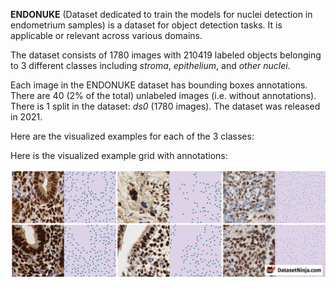 **ENDONUKE** (Dataset dedicated to train the models for nuclei detection in endometrium samples) is a dataset for object detection tasks. It is applicable or relevant across various domains.

The dataset consists of 1780 images with 210419 labeled objects belonging to 3 different classes including *stroma*, *epithelium*, and *other nuclei*.

Each image in the ENDONUKE dataset has bounding boxes annotations. There are 40 (2% of the total) unlabeled images (i.e. without annotations). There is 1 split in the dataset: *ds0* (1780 images). The dataset was released in 2021.

Here are the visualized examples for each of the 3 classes:



Here is the visualized example grid with annotations:

<img src="https://github.com/dataset-ninja/endonuke/raw/main/visualizations/side_annotations_grid.png">
